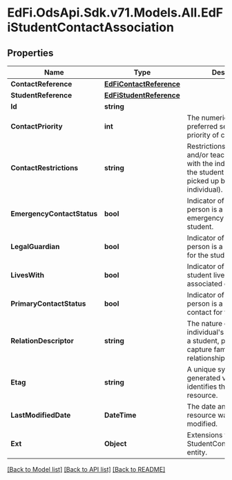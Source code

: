 # EdFi.OdsApi.Sdk.v71.Models.All.EdFiStudentContactAssociation

## Properties

Name | Type | Description | Notes
------------ | ------------- | ------------- | -------------
**ContactReference** | [**EdFiContactReference**](EdFiContactReference.md) |  | 
**StudentReference** | [**EdFiStudentReference**](EdFiStudentReference.md) |  | 
**Id** | **string** |  | [optional] 
**ContactPriority** | **int** | The numeric order of the preferred sequence or priority of contact. | [optional] 
**ContactRestrictions** | **string** | Restrictions for student and/or teacher contact with the individual (e.g., the student may not be picked up by the individual). | [optional] 
**EmergencyContactStatus** | **bool** | Indicator of whether the person is a designated emergency contact for the student. | [optional] 
**LegalGuardian** | **bool** | Indicator of whether the person is a legal guardian for the student. | [optional] 
**LivesWith** | **bool** | Indicator of whether the student lives with the associated contact. | [optional] 
**PrimaryContactStatus** | **bool** | Indicator of whether the person is a primary contact for the student. | [optional] 
**RelationDescriptor** | **string** | The nature of an individual&#39;s relationship to a student, primarily used to capture family relationships. | [optional] 
**Etag** | **string** | A unique system-generated value that identifies the version of the resource. | [optional] 
**LastModifiedDate** | **DateTime** | The date and time the resource was last modified. | [optional] 
**Ext** | **Object** | Extensions to the StudentContactAssociation entity. | [optional] 

[[Back to Model list]](../../README.md#documentation-for-models) [[Back to API list]](../../README.md#documentation-for-api-endpoints) [[Back to README]](../../README.md)

